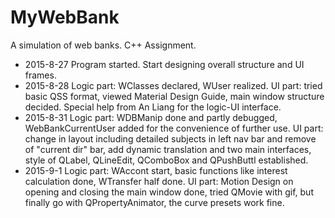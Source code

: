 # MyWebBank
A simulation of web banks. C++ Assignment.

 - 2015-8-27 Program started. Start designing overall structure and UI frames.
 - 2015-8-28 Logic part: WClasses declared, WUser realized. UI part: tried basic QSS format, viewed Material Design Guide, main window structure decided. Special help from An Liang for the logic-UI interface.
 - 2015-8-31 Logic part: WDBManip done and partly debugged, WebBankCurrentUser added for the convenience of further use. UI part: change in layout including detailed subjects in left nav bar and remove of "current dir" bar, add dynamic translation and two main interfaces, style of QLabel, QLineEdit, QComboBox and QPushButtl established. 
 - 2015-9-1 Logic part: WAccont start, basic functions like interest calculation done, WTransfer half done. UI part: Motion Design on opening and closing the main window done, tried QMovie with gif, but finally go with QPropertyAnimator, the curve presets work fine.